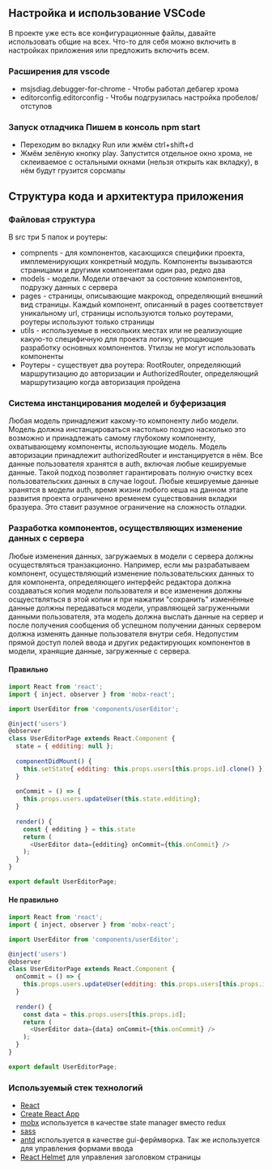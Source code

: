 ## Настройка и использование VSCode

В проекте уже есть все конфигурационные файлы, давайте использовать общие на всех. Что-то для себя можно включить в настройках приложения или предложить включить всем.

### Расширения для vscode
* msjsdiag.debugger-for-chrome - Чтобы работал дебагер хрома
* editorconfig.editorconfig - Чтобы подгрузилась настройка пробелов/отступов

### Запуск отладчика Пишем в консоль npm start
* Переходим во вкладку Run или жмём ctrl+shift+d
* Жмём зелёную кнопку play. Запустится отдельное окно хрома, не склеиваемое с остальными окнами (нельзя открыть как вкладку), в нём будут грузится сорсмапы

## Структура кода и архитектура приложения
### Файловая структура
В src три 5 папок и роутеры:

* compnents - для компонентов, касающихся специфики проекта, имплеменирующих конкретный модуль. Компоненты вызываются страницами и другими компонентами один раз, редко два
* models - модели. Модели отвечают за состояние компонентов, подрузку данных с сервера
* pages - страницы, описывающие макрокод, определяющий внешний вид страницы. Каждый компонент, описанный в pages соответствует уникальному url, страницы используются только роутерами, роутеры используют только страницы
* utils - используемые в нескольких местах или не реализующие какую-то специфичную для проекта логику, упрощающие разработку основных компонентов. Утилзы не могут использовать компоненты
* Роутеры - cуществует два роутера: RootRouter, определяющий маршрутизацию до авторизации и AuthorizedRouter, определяющий маршрутизацию когда авторизация пройдена


### Система инстанцирования моделей и буферизация
Любая модель принадлежит какому-то компоненту либо модели. Модель должна инстанцироваться настолько поздно насколько это возможно и принадлежать самому глубокому компоненту, охватывающему компоненты, использующие модель. Модель авторизации принадлежит authorizedRouter и инстанцируется в нём. Все данные пользователя хранятся в auth, включая любые кешируемые данные. Такой подход позволяет гарантировать полную очистку всех пользовательских данных в случае logout. Любые кешируемые данные хранятся в модели auth, время жизни любого кеша на данном этапе развития проекта ограничено временем существования вкладки бразуера. Это ставит разумное ограничение на сложность отладки.

### Разработка компонентов, осуществляющих изменение данных с сервера
Любые изменения данных, загружаемых в модели с сервера должны осуществляться транзакционно. Например, если мы разрабатываем компонент, осуществляющий изменение пользовательских данных то для компонента, определяющего интерфейс редактора должна создаваться копия модели пользователя и все изменения должны осщуествляться в этой копии и при нажатии "сохранить" изменённые данные должны передаваться модели, управляющей загруженными данными пользователя, эта модель должна выслать данные на сервер и после получения сообщения об успешном получении данных сервером должна изменять данные пользователя внутри себя. Недопустим прямой доступ полей ввода и других редактирующих компонентов в модели, хранящие данные, загруженные с сервера.
#### Правильно
```js
import React from 'react';
import { inject, observer } from 'mobx-react';

import UserEditor from 'components/userEditor';

@inject('users')
@observer
class UserEditorPage extends React.Component {
  state = { edditing: null };
  
  componentDidMount() {
    this.setState{ edditing: this.props.users[this.props.id].clone() });
  }
  
  onCommit = () => {
    this.props.users.updateUser(this.state.edditing);
  }
  
  render() {
  	const { edditing } = this.state
    return (
	  <UserEditor data={edditing} onCommit={this.onCommit} />
	);
  }
}

export default UserEditorPage;
```
#### Не правильно
```js
import React from 'react';
import { inject, observer } from 'mobx-react';

import UserEditor from 'components/userEditor';

@inject('users')
@observer
class UserEditorPage extends React.Component {  
  onCommit = () => {
    this.props.users.updateUser(edditing: this.props.users[this.props.id]);
  }
  
  render() {
  	const data = this.props.users[this.props.id];
    return (
	  <UserEditor data={data} onCommit={this.onCommit} />
	);
  }
}

export default UserEditorPage;
```

### Используемый стек технологий
* [React](https://reactjs.org/)
* [Create React App](https://github.com/facebook/create-react-app)
* [mobx](https://mobx.js.org/) используется в качестве state manager вместо redux
* [sass](https://sass-lang.com/)
* [antd](https://ant.design/) используется в качестве gui-ферймворка. Так же используется для управления формами ввода
* [React Helmet](https://www.npmjs.com/package/react-helmet) для управления заголовком страницы